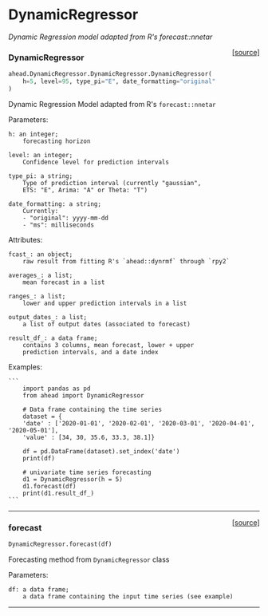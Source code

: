 # DynamicRegressor

_Dynamic Regression model adapted from R's forecast::nnetar_

<span style="float:right;">[[source]](https://github.com/Techtonique/ahead/ahead/DynamicRegressor/DynamicRegressor.py#L37)</span>

### DynamicRegressor


```python
ahead.DynamicRegressor.DynamicRegressor.DynamicRegressor(
    h=5, level=95, type_pi="E", date_formatting="original"
)
```


Dynamic Regression Model adapted from R's `forecast::nnetar`

Parameters:
   
    h: an integer;
        forecasting horizon
    
    level: an integer;
        Confidence level for prediction intervals

    type_pi: a string;
        Type of prediction interval (currently "gaussian", 
        ETS: "E", Arima: "A" or Theta: "T")

    date_formatting: a string;
        Currently: 
        - "original": yyyy-mm-dd
        - "ms": milliseconds        

Attributes:
   
    fcast_: an object;
        raw result from fitting R's `ahead::dynrmf` through `rpy2`
    
    averages_: a list;
        mean forecast in a list

    ranges_: a list;
        lower and upper prediction intervals in a list

    output_dates_: a list;
        a list of output dates (associated to forecast)

    result_df_: a data frame;
        contains 3 columns, mean forecast, lower + upper 
        prediction intervals, and a date index          

Examples:
   
    ```
        import pandas as pd
        from ahead import DynamicRegressor
    
        # Data frame containing the time series 
        dataset = {
        'date' : ['2020-01-01', '2020-02-01', '2020-03-01', '2020-04-01', '2020-05-01'],
        'value' : [34, 30, 35.6, 33.3, 38.1]}

        df = pd.DataFrame(dataset).set_index('date')
        print(df)

        # univariate time series forecasting 
        d1 = DynamicRegressor(h = 5)
        d1.forecast(df)
        print(d1.result_df_)
    ```


----

<span style="float:right;">[[source]](https://github.com/Techtonique/ahead/ahead/DynamicRegressor/DynamicRegressor.py#L111)</span>

### forecast


```python
DynamicRegressor.forecast(df)
```


Forecasting method from `DynamicRegressor` class

Parameters:

    df: a data frame;
        a data frame containing the input time series (see example)


----

